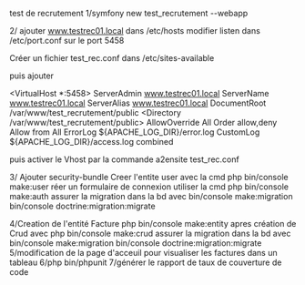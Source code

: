 test de recrutement
1/symfony new test_recrutement --webapp

2/ ajouter www.testrec01.local dans /etc/hosts
   modifier listen dans /etc/port.conf sur le port 5458
   
   Créer un fichier test_rec.conf dans /etc/sites-available
 
   puis ajouter

   <VirtualHost *:5458>
    ServerAdmin www.testrec01.local
    ServerName www.testrec01.local
    ServerAlias www.testrec01.local
    DocumentRoot /var/www/test_recrutement/public
    <Directory /var/www/test_recrutement/public>
        AllowOverride All
        Order allow,deny
        Allow from All
    </Directory>
    ErrorLog ${APACHE_LOG_DIR}/error.log
    CustomLog ${APACHE_LOG_DIR}/access.log combined
  </VirtualHost>

  puis activer le Vhost par la commande a2ensite test_rec.conf


3/
Ajouter security-bundle
Creer l'entite user avec la cmd php bin/console make:user
réer un formulaire de connexion utiliser la cmd php bin/console make:auth
assurer la migration dans la bd avec
bin/console make:migration
bin/console doctrine:migration:migrate
 
4/Creation de l'entité Facture php bin/console make:entity
 apres création de Crud avec  php bin/console make:crud
assurer la migration dans la bd avec
bin/console make:migration
bin/console doctrine:migration:migrate
5/modification de la page d'acceuil pour visualiser les factures dans un tableau
6/php bin/phpunit
7/générer le rapport de taux de couverture de code